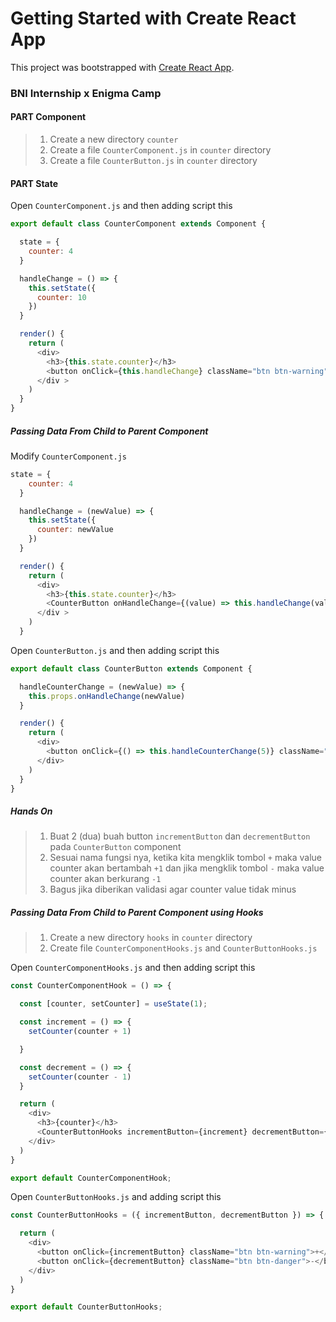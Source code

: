 # Getting Started with Create React App

This project was bootstrapped with [Create React App](https://github.com/facebook/create-react-app).

### BNI Internship x Enigma Camp

#### PART Component

> 1. Create a new directory `counter`
> 2. Create a file `CounterComponent.js` in `counter` directory
> 3. Create a file `CounterButton.js` in `counter` directory


#### PART State

Open `CounterComponent.js` and then adding script this
```js
export default class CounterComponent extends Component {

  state = {
    counter: 4
  }

  handleChange = () => {
    this.setState({
      counter: 10
    })
  }

  render() {
    return (
      <div>
        <h3>{this.state.counter}</h3>
        <button onClick={this.handleChange} className="btn btn-warning">Change</button>
      </div >
    )
  }
}
```

##### Passing Data From Child to Parent Component

Modify `CounterComponent.js`

```js
state = {
    counter: 4
  }

  handleChange = (newValue) => {
    this.setState({
      counter: newValue
    })
  }

  render() {
    return (
      <div>
        <h3>{this.state.counter}</h3>
        <CounterButton onHandleChange={(value) => this.handleChange(value)} />
      </div >
    )
  }
```

Open `CounterButton.js` and then adding script this
```js
export default class CounterButton extends Component {

  handleCounterChange = (newValue) => {
    this.props.onHandleChange(newValue)
  }

  render() {
    return (
      <div>
        <button onClick={() => this.handleCounterChange(5)} className="btn btn-warning">Change</button>
      </div>
    )
  }
}
```

##### Hands On

> 1. Buat 2 (dua) buah button `incrementButton` dan `decrementButton` pada `CounterButton` component
> 2. Sesuai nama fungsi nya, ketika kita mengklik tombol `+` maka value counter akan bertambah `+1` dan jika mengklik tombol `-` maka value counter akan berkurang `-1`
> 3. Bagus jika diberikan validasi agar counter value tidak minus


##### Passing Data From Child to Parent Component using Hooks

> 1. Create a new directory `hooks` in `counter` directory
> 2. Create file `CounterComponentHooks.js` and `CounterButtonHooks.js`

Open `CounterComponentHooks.js` and then adding script this
```js
const CounterComponentHook = () => {

  const [counter, setCounter] = useState(1);

  const increment = () => {
    setCounter(counter + 1)

  }

  const decrement = () => {
    setCounter(counter - 1)
  }

  return (
    <div>
      <h3>{counter}</h3>
      <CounterButtonHooks incrementButton={increment} decrementButton={decrement} />
    </div>
  )
}

export default CounterComponentHook;
```

Open `CounterButtonHooks.js` and adding script this
```js
const CounterButtonHooks = ({ incrementButton, decrementButton }) => {

  return (
    <div>
      <button onClick={incrementButton} className="btn btn-warning">+</button>
      <button onClick={decrementButton} className="btn btn-danger">-</button>
    </div>
  )
}

export default CounterButtonHooks;
```
